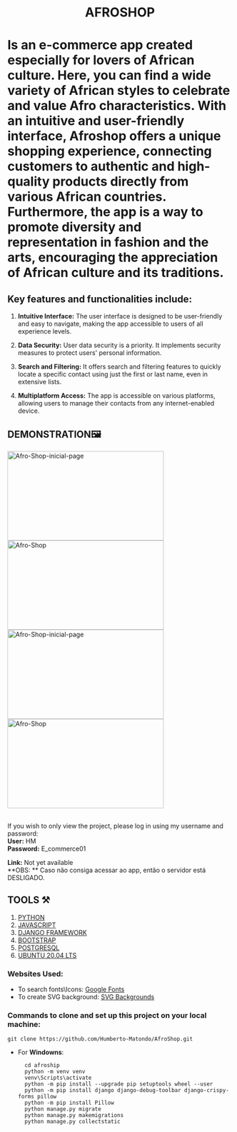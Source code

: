 <h1 align="center">AFROSHOP<h1>
  Is an e-commerce app created especially for lovers of African culture. Here, you can find a wide variety of African styles to celebrate and value Afro characteristics. With an intuitive and user-friendly interface, Afroshop offers a unique shopping experience, connecting customers 
  to authentic and high-quality products directly from various African countries. Furthermore, the app is a way to promote diversity and representation in fashion and the arts, encouraging the appreciation of African culture and its traditions.

<h2>Key features and functionalities include:</h2>

1. **Intuitive Interface:** The user interface is designed to be user-friendly and easy to navigate, making the app accessible to users of all experience levels.

2. **Data Security:** User data security is a priority. It implements security measures to protect users' personal information.

3. **Search and Filtering:** It offers search and filtering features to quickly locate a specific contact using just the first or last name, even in extensive lists.

4. **Multiplatform Access:** The app is accessible on various platforms, allowing users to manage their contacts from any internet-enabled device.

<h2>DEMONSTRATION🖼️</h2>

  <div>
    <img src="https://i.ibb.co/KDLbTns/Afro-Shop2.png" alt="Afro-Shop-inicial-page" width="350" height="200"/>
    <img src="https://i.ibb.co/djfCCcS/Afro-Shop1.png" alt="Afro-Shop"  width="350" height="200" />
    <img src="https://i.ibb.co/KDLbTns/Afro-Shop2.png" alt="Afro-Shop-inicial-page" width="350" height="200"/>
    <img src="https://i.ibb.co/djfCCcS/Afro-Shop1.png" alt="Afro-Shop"  width="350" height="200" />
  </div>
  
  <br>
  
  If you wish to only view the project, please log in using my username and password:<br/>
  **User:** HM <br/>
  **Password:** E_commerce01

  **Link:** Not yet available <br/>
  **OBS: ** Caso não consiga acessar ao app, então o servidor está DESLIGADO.

    
  <h2>TOOLS ⚒️</h2>
  
  1. <a href="https://www.python.org">PYTHON</a>
  3. <a href="https://www.javascript.com">JAVASCRIPT</a>
  4. <a href="https://www.djangoproject.com">DJANGO FRAMEWORK</a>
  5. <a href="https://getbootstrap.com">BOOTSTRAP</a>
  6. <a href="https://www.postgresql.org">POSTGRESQL</a>
  7. <a href="https://releases.ubuntu.com/focal/">UBUNTU 20.04 LTS</a>


  <h3>Websites Used:</h3>

  - To search fonts\Icons: <a href="https://fonts.google.com">Google Fonts</a>
  - To create SVG background: <a href="https://www.svgbackgrounds.com">SVG Backgrounds</a>

  <h3>Commands to clone and set up this project on your local machine:</h3>

    git clone https://github.com/Humberto-Matondo/AfroShop.git
  
  - For **Windowns**:
    
          cd afroship
          python -m venv venv
          venv\Scripts\activate
          python -m pip install --upgrade pip setuptools wheel --user
          python -m pip install django django-debug-toolbar django-crispy-forms pillow
          python -m pip install Pillow  
          python manage.py migrate
          python manage.py makemigrations
          python manage.py collectstatic
 

  
